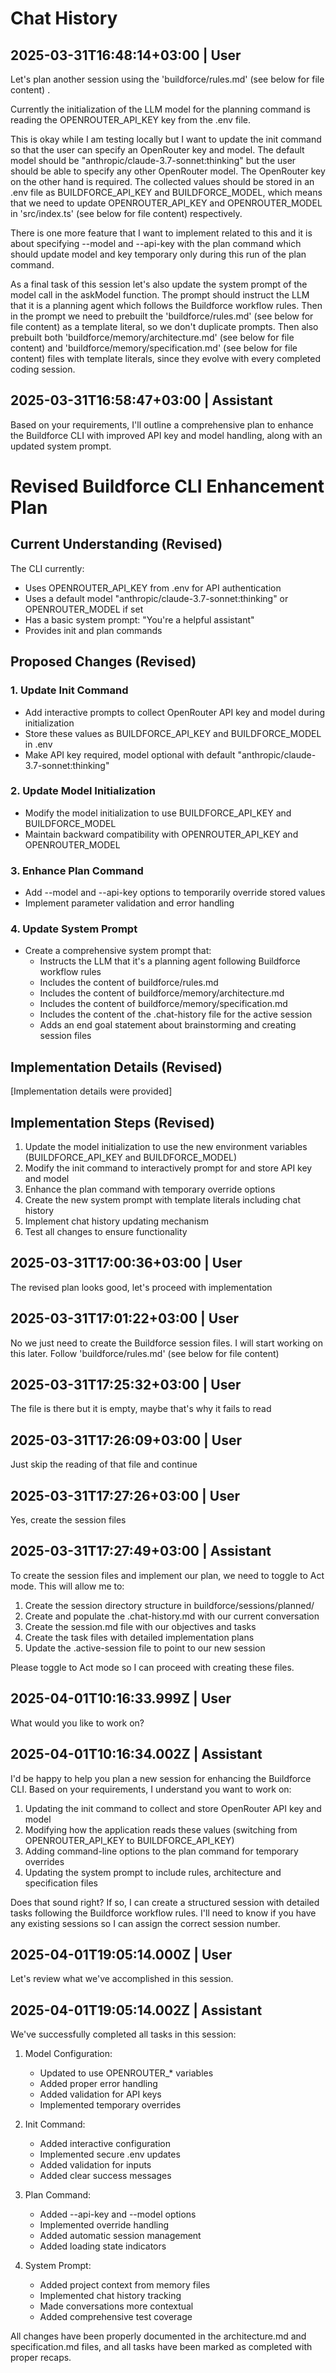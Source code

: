 # Chat History

## 2025-03-31T16:48:14+03:00 | User

Let's plan another session using the 'buildforce/rules.md' (see below for file content) .

Currently the initialization of the LLM model for the planning command is reading the OPENROUTER_API_KEY key from the .env file.

This is okay while I am testing locally but I want to update the init command so that the user can specify an OpenRouter key and model. The default model should be "anthropic/claude-3.7-sonnet:thinking" but the user should be able to specify any other OpenRouter model. The OpenRouter key on the other hand is required. The collected values should be stored in an .env file as BUILDFORCE_API_KEY and BUILDFORCE_MODEL, which means that we need to update OPENROUTER_API_KEY and OPENROUTER_MODEL in 'src/index.ts' (see below for file content) respectively.

There is one more feature that I want to implement related to this and it is about specifying --model and --api-key with the plan command which should update model and key temporary only during this run of the plan command.

As a final task of this session let's also update the system prompt of the model call in the askModel function. The prompt should instruct the LLM that it is a planning agent which follows the Buildforce workflow rules. Then in the prompt we need to prebuilt the 'buildforce/rules.md' (see below for file content) as a template literal, so we don't duplicate prompts. Then also prebuilt both 'buildforce/memory/architecture.md' (see below for file content) and 'buildforce/memory/specification.md' (see below for file content) files with template literals, since they evolve with every completed coding session.

## 2025-03-31T16:58:47+03:00 | Assistant

Based on your requirements, I'll outline a comprehensive plan to enhance the Buildforce CLI with improved API key and model handling, along with an updated system prompt.

# Revised Buildforce CLI Enhancement Plan

## Current Understanding (Revised)

The CLI currently:

- Uses OPENROUTER_API_KEY from .env for API authentication
- Uses a default model "anthropic/claude-3.7-sonnet:thinking" or OPENROUTER_MODEL if set
- Has a basic system prompt: "You're a helpful assistant"
- Provides init and plan commands

## Proposed Changes (Revised)

### 1. Update Init Command

- Add interactive prompts to collect OpenRouter API key and model during initialization
- Store these values as BUILDFORCE_API_KEY and BUILDFORCE_MODEL in .env
- Make API key required, model optional with default "anthropic/claude-3.7-sonnet:thinking"

### 2. Update Model Initialization

- Modify the model initialization to use BUILDFORCE_API_KEY and BUILDFORCE_MODEL
- Maintain backward compatibility with OPENROUTER_API_KEY and OPENROUTER_MODEL

### 3. Enhance Plan Command

- Add --model and --api-key options to temporarily override stored values
- Implement parameter validation and error handling

### 4. Update System Prompt

- Create a comprehensive system prompt that:
  - Instructs the LLM that it's a planning agent following Buildforce workflow rules
  - Includes the content of buildforce/rules.md
  - Includes the content of buildforce/memory/architecture.md
  - Includes the content of buildforce/memory/specification.md
  - Includes the content of the .chat-history file for the active session
  - Adds an end goal statement about brainstorming and creating session files

## Implementation Details (Revised)

[Implementation details were provided]

## Implementation Steps (Revised)

1. Update the model initialization to use the new environment variables (BUILDFORCE_API_KEY and BUILDFORCE_MODEL)
2. Modify the init command to interactively prompt for and store API key and model
3. Enhance the plan command with temporary override options
4. Create the new system prompt with template literals including chat history
5. Implement chat history updating mechanism
6. Test all changes to ensure functionality

## 2025-03-31T17:00:36+03:00 | User

The revised plan looks good, let's proceed with implementation

## 2025-03-31T17:01:22+03:00 | User

No we just need to create the Buildforce session files. I will start working on this later. Follow 'buildforce/rules.md' (see below for file content)

## 2025-03-31T17:25:32+03:00 | User

The file is there but it is empty, maybe that's why it fails to read

## 2025-03-31T17:26:09+03:00 | User

Just skip the reading of that file and continue

## 2025-03-31T17:27:26+03:00 | User

Yes, create the session files

## 2025-03-31T17:27:49+03:00 | Assistant

To create the session files and implement our plan, we need to toggle to Act mode. This will allow me to:

1. Create the session directory structure in buildforce/sessions/planned/
2. Create and populate the .chat-history.md with our current conversation
3. Create the session.md file with our objectives and tasks
4. Create the task files with detailed implementation plans
5. Update the .active-session file to point to our new session

Please toggle to Act mode so I can proceed with creating these files.

## 2025-04-01T10:16:33.999Z | User

What would you like to work on?

## 2025-04-01T10:16:34.002Z | Assistant

I'd be happy to help you plan a new session for enhancing the Buildforce CLI. Based on your requirements, I understand you want to work on:

1. Updating the init command to collect and store OpenRouter API key and model
2. Modifying how the application reads these values (switching from OPENROUTER_API_KEY to BUILDFORCE_API_KEY)
3. Adding command-line options to the plan command for temporary overrides
4. Updating the system prompt to include rules, architecture and specification files

Does that sound right? If so, I can create a structured session with detailed tasks following the Buildforce workflow rules. I'll need to know if you have any existing sessions so I can assign the correct session number.

## 2025-04-01T19:05:14.000Z | User

Let's review what we've accomplished in this session.

## 2025-04-01T19:05:14.002Z | Assistant

We've successfully completed all tasks in this session:

1. Model Configuration:

   - Updated to use OPENROUTER\_\* variables
   - Added proper error handling
   - Added validation for API keys
   - Implemented temporary overrides

2. Init Command:

   - Added interactive configuration
   - Implemented secure .env updates
   - Added validation for inputs
   - Added clear success messages

3. Plan Command:

   - Added --api-key and --model options
   - Implemented override handling
   - Added automatic session management
   - Added loading state indicators

4. System Prompt:
   - Added project context from memory files
   - Implemented chat history tracking
   - Made conversations more contextual
   - Added comprehensive test coverage

All changes have been properly documented in the architecture.md and specification.md files, and all tasks have been marked as completed with proper recaps.
